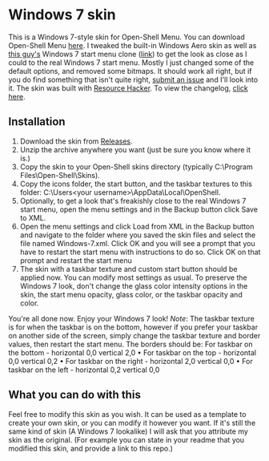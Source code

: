# Windows 7 skin
This is a Windows 7-style skin for Open-Shell Menu. You can download Open-Shell Menu [here](https://github.com/open-shell-menu/releases/latest/). I tweaked the built-in Windows Aero skin as well as [this guy's](https://github.com/CTVCAM8) Windows 7 start menu clone ([link](http://classicshell.net/forum/viewtopic.php?f=17&t=5824)) to get the look as close as I could to the real Windows 7 start menu. Mostly I just changed some of the default options, and removed some bitmaps. It should work all right, but if you do find something that isn't quite right, [submit an issue](https://github.com/Win761/Windows-7-skin/issues/new/choose) and I'll look into it. The skin was built with [Resource Hacker](http://www.angusj.com/resourcehacker/).
To view the changelog, [click here](https://github.com/Win761/Windows-7-skin/blob/main/Changelog.md).
## Installation
1. Download the skin from [Releases](https://github.com/Win761/Windows-7-skin/releases/latest/).
2. Unzip the archive anywhere you want (just be sure you know where it is.)
3. Copy the skin to your Open-Shell skins directory (typically C:\Program Files\Open-Shell\Skins).
4. Copy the icons folder, the start button, and the taskbar textures to this folder: C:\Users\<your username>\AppData\Local\OpenShell.
5. Optionally, to get a look that's freakishly close to the real Windows 7 start menu, open the menu settings and in the Backup button click Save to XML.
6. Open the menu settings and click Load from XML in the Backup button and navigate to the folder where you saved the skin files and select the file named Windows-7.xml. Click OK and you will see a prompt that you have to restart the start menu with instructions to do so. Click OK on that prompt and restart the start menu
7. The skin with a taskbar texture and custom start button should be applied now. You can modify most settings as usual. To preserve the Windows 7 look, don't change the glass color intensity options in the skin, the start menu opacity, glass color, or the taskbar opacity and color.

You're all done now. Enjoy your Windows 7 look!
*Note*: The taskbar texture is for when the taskbar is on the bottom, however if you prefer your taskbar on another side of the screen, simply change the taskbar texture and border values, then restart the start menu. The borders should be: For taskbar on the bottom - horizontal 0,0 vertical 2,0 • For taskbar on the top - horizontal 0,0 vertical 0,2 • For taskbar on the right - horizontal 2,0 vertical 0,0 • For taskbar on the left - horizontal 0,2 vertical 0,0
## What you can do with this
Feel free to modify this skin as you wish. It can be used as a template to create your own skin, or you can modify it however you want. If it's still the same kind of skin (A Windows 7 lookalike) I will ask that you attribute my skin as the original. (For example you can state in your readme that you modified this skin, and provide a link to this repo.)
